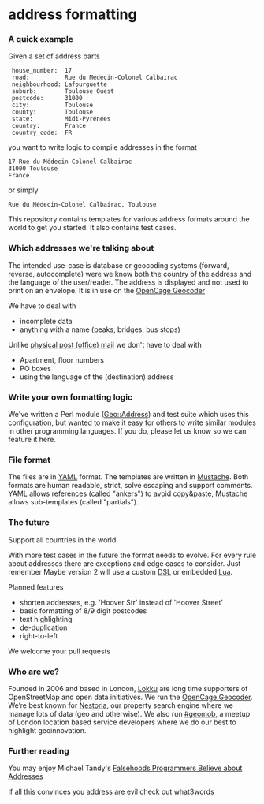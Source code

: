 # address formatting

### A quick example


Given a set of address parts

     house_number:  17
     road:          Rue du Médecin-Colonel Calbairac
     neighbourhood: Lafourguette
     suburb:        Toulouse Ouest
     postcode:      31000
     city:          Toulouse
     county:        Toulouse
     state:         Midi-Pyrénées
     country:       France
     country_code:  FR

you want to write logic to compile addresses in the format

	17 Rue du Médecin-Colonel Calbairac
	31000 Toulouse
	France

or simply

	Rue du Médecin-Colonel Calbairac, Toulouse


This repository contains templates for various address formats around the world to get you started. It also contains test cases.




### Which addresses we're talking about

The intended use-case is database or geocoding systems (forward, reverse, autocomplete) were we know both the country of the address and the language of the user/reader. The address is displayed and not used to print on an envelope.
It is in use on the [OpenCage Geocoder](http://geocoder.opencagedata.com)

We have to deal with

   * incomplete data
   * anything with a name (peaks, bridges, bus stops)
  
   
Unlike [physical post (office) mail](http://www.bitboost.com/ref/international-address-formats.html]) we don't have to deal with

   * Apartment, floor numbers
   * PO boxes
   * using the language of the (destination) address

   


### Write your own formatting logic

We've written a Perl module ([Geo::Address](http://search.cpan.org/perldoc?Geo::Address)) and test suite which uses this configuration, but wanted to make it easy for others to write similar modules in other programming languages. If you do, please let us know so we can feature it here. 


### File format

The files are in [YAML](http://yaml.org/) format. The templates are written in [Mustache](http://mustache.github.io/). Both formats are human readable, strict, solve escaping and support comments. YAML allows references (called "ankers") to avoid copy&paste, Mustache allows sub-templates (called "partials").



### The future

Support all countries in the world.

With more test cases in the future the format needs to evolve. For every rule about addresses there are exceptions and edge cases to consider. Just remember Maybe version 2 will use a custom [DSL](http://en.wikipedia.org/wiki/Domain-specific_language) or embedded [Lua](http://www.lua.org/about.html).

Planned features

  * shorten addresses, e.g. 'Hoover Str' instead of 'Hoover Street'
  * basic formatting of 8/9 digit postcodes
  * text highlighting
  * de-duplication
  * right-to-left

We welcome your pull requests

### Who are we?

Founded in 2006 and based in London, [Lokku](http://www.lokku.com) are long time supporters of OpenStreetMap and open data initiatives. We run the [OpenCage Geocoder](http://geocoder.opencagedata.com). We’re best known for [Nestoria](http://www.nestoria.com), our property search engine where we manage lots of data (geo and otherwise). We also run [#geomob](http://geomobldn.org), a meetup of London location based service developers where we do our best to highlight geoinnovation. 

### Further reading

You may enjoy Michael Tandy's [Falsehoods Programmers Believe about Addresses](http://www.mjt.me.uk/posts/falsehoods-programmers-believe-about-addresses/)

If all this convinces you address are evil check out [what3words](http://what3words.com/)